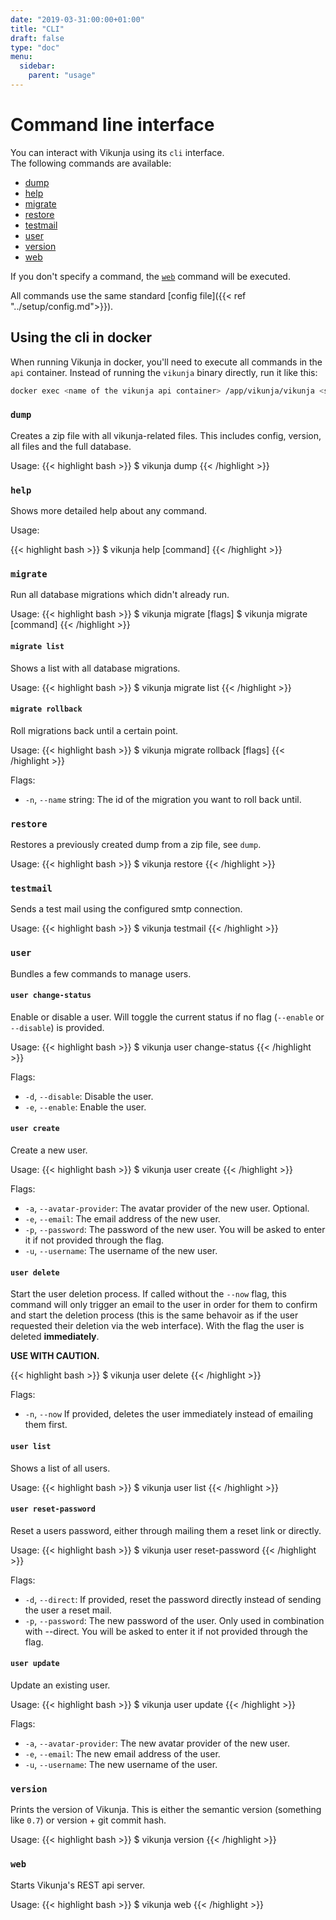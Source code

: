 ```yaml
---
date: "2019-03-31:00:00+01:00"
title: "CLI"
draft: false
type: "doc"
menu:
  sidebar:
    parent: "usage"
---
```


# Command line interface

You can interact with Vikunja using its `cli` interface.<br />
The following commands are available:

* [dump](#dump)
* [help](#help)
* [migrate](#migrate)
* [restore](#restore)
* [testmail](#testmail)
* [user](#user)
* [version](#version)
* [web](#web)

If you don't specify a command, the [`web`](#web) command will be executed.

All commands use the same standard [config file]({{< ref "../setup/config.md">}}).

## Using the cli in docker

When running Vikunja in docker, you'll need to execute all commands in the `api` container.
Instead of running the `vikunja` binary directly, run it like this:

```sh
docker exec <name of the vikunja api container> /app/vikunja/vikunja <subcommand>
```

### `dump`

Creates a zip file with all vikunja-related files.
This includes config, version, all files and the full database.

Usage:
{{< highlight bash >}}
$ vikunja dump
{{< /highlight >}}

### `help`

Shows more detailed help about any command.

Usage:

{{< highlight bash >}}
$ vikunja help [command]
{{< /highlight >}}

### `migrate`

Run all database migrations which didn't already run.

Usage:
{{< highlight bash >}}
$ vikunja migrate [flags]
$ vikunja migrate [command]
{{< /highlight >}}

#### `migrate list`

Shows a list with all database migrations.

Usage:
{{< highlight bash >}}
$ vikunja migrate list
{{< /highlight >}}

#### `migrate rollback`

Roll migrations back until a certain point.

Usage:
{{< highlight bash >}}
$ vikunja migrate rollback [flags]
{{< /highlight >}}

Flags:
* `-n`, `--name` string: The id of the migration you want to roll back until.

### `restore`

Restores a previously created dump from a zip file, see `dump`.

Usage:
{{< highlight bash >}}
$ vikunja restore <path to dump zip file>
{{< /highlight >}}

### `testmail`

Sends a test mail using the configured smtp connection.

Usage:
{{< highlight bash >}}
$ vikunja testmail <email to send the test mail to>
{{< /highlight >}}

### `user`

Bundles a few commands to manage users.

#### `user change-status`

Enable or disable a user. Will toggle the current status if no flag (`--enable` or `--disable`) is provided.

Usage:
{{< highlight bash >}}
$ vikunja user change-status <user id> <flags>
{{< /highlight >}}

Flags:
* `-d`, `--disable`: Disable the user.
* `-e`, `--enable`: Enable the user.

#### `user create`

Create a new user.

Usage:
{{< highlight bash >}}
$ vikunja user create <flags>
{{< /highlight >}}

Flags:
* `-a`, `--avatar-provider`: The avatar provider of the new user. Optional.
* `-e`, `--email`: The email address of the new user.
* `-p`, `--password`: The password of the new user. You will be asked to enter it if not provided through the flag.
* `-u`, `--username`: The username of the new user.

#### `user delete`

Start the user deletion process.
If called without the `--now` flag, this command will only trigger an email to the user in order for them to confirm and start the deletion process (this is the same behavoir as if the user requested their deletion via the web interface).
With the flag the user is deleted **immediately**.

**USE WITH CAUTION.**

{{< highlight bash >}}
$ vikunja user delete <id> <flags>
{{< /highlight >}}

Flags:
* `-n`, `--now` If provided, deletes the user immediately instead of emailing them first.

#### `user list`

Shows a list of all users.

Usage:
{{< highlight bash >}}
$ vikunja user list
{{< /highlight >}}

#### `user reset-password`

Reset a users password, either through mailing them a reset link or directly.

Usage:
{{< highlight bash >}}
$ vikunja user reset-password <flags>
{{< /highlight >}}

Flags:
* `-d`, `--direct`: If provided, reset the password directly instead of sending the user a reset mail.
* `-p`, `--password`: The new password of the user. Only used in combination with --direct. You will be asked to enter it if not provided through the flag.

#### `user update`

Update an existing user.

Usage:
{{< highlight bash >}}
$ vikunja user update <user id>
{{< /highlight >}}

Flags:
* `-a`, `--avatar-provider`: The new avatar provider of the new user.
* `-e`, `--email`: The new email address of the user.
* `-u`, `--username`: The new username of the user.

### `version`

Prints the version of Vikunja.
This is either the semantic version (something like `0.7`) or version + git commit hash.

Usage:
{{< highlight bash >}}
$ vikunja version
{{< /highlight >}}

### `web`

Starts Vikunja's REST api server.

Usage:
{{< highlight bash >}}
$ vikunja web
{{< /highlight >}}
